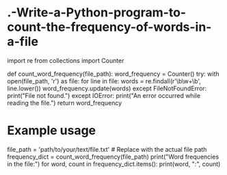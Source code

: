 # .-Write-a-Python-program-to-count-the-frequency-of-words-in-a-file

import re
from collections import Counter

def count_word_frequency(file_path):
    word_frequency = Counter()
    try:
        with open(file_path, 'r') as file:
            for line in file:
                words = re.findall(r'\b\w+\b', line.lower())
                word_frequency.update(words)
    except FileNotFoundError:
        print("File not found.")
    except IOError:
        print("An error occurred while reading the file.")
    return word_frequency

# Example usage
file_path = 'path/to/your/text/file.txt'  # Replace with the actual file path
frequency_dict = count_word_frequency(file_path)
print("Word frequencies in the file:")
for word, count in frequency_dict.items():
    print(word, ":", count)
